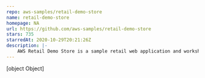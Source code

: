 ```yaml
---
repo: aws-samples/retail-demo-store
name: retail-demo-store
homepage: NA
url: https://github.com/aws-samples/retail-demo-store
stars: 735
starredAt: 2020-10-29T20:21:26Z
description: |-
    AWS Retail Demo Store is a sample retail web application and workshop platform demonstrating how AWS infrastructure and services can be used to build compelling customer experiences for eCommerce, retail, and digital marketing use-cases
---
```


[object Object]
